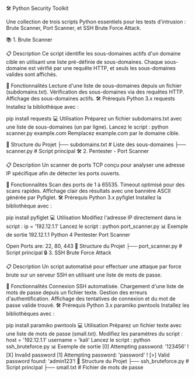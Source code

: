 🛠️ Python Security Toolkit

Une collection de trois scripts Python essentiels pour les tests d'intrusion : Brute Scanner, Port Scanner, et SSH Brute Force Attack.

📚 1. Brute Scanner

📋 Description
Ce script identifie les sous-domaines actifs d'un domaine cible en utilisant une liste pré-définie de sous-domaines. Chaque sous-domaine est vérifié par une requête HTTP, et seuls les sous-domaines valides sont affichés.

🚀 Fonctionnalités
Lecture d'une liste de sous-domaines depuis un fichier (subdomains.txt).
Vérification des sous-domaines via des requêtes HTTP.
Affichage des sous-domaines actifs.
🛠️ Prérequis
Python 3.x
requests
Installez la bibliothèque avec :

pip install requests
💻 Utilisation
Préparez un fichier subdomains.txt avec une liste de sous-domaines (un par ligne).
Lancez le script :
python scanner.py example.com
Remplacez example.com par le domaine cible.

📂 Structure du Projet
├── subdomains.txt  # Liste des sous-domaines
├── scanner.py      # Script principal
🛠️ 2. Pentester - Port Scanner

📋 Description
Un scanner de ports TCP conçu pour analyser une adresse IP spécifique afin de détecter les ports ouverts.

🚀 Fonctionnalités
Scan des ports de 1 à 65535.
Timeout optimisé pour des scans rapides.
Affichage clair des résultats avec une bannière ASCII générée par Pyfiglet.
🛠️ Prérequis
Python 3.x
pyfiglet
Installez la bibliothèque avec :

pip install pyfiglet
💻 Utilisation
Modifiez l'adresse IP directement dans le script :
ip = '192.12.1.1'
Lancez le script :
python port_scanner.py
📊 Exemple de sortie
192.12.1.1 
Python 4 Pentester
Port Scanner

Open Ports are:
22, 80, 443
📂 Structure du Projet
├── port_scanner.py  # Script principal
🔒 3. SSH Brute Force Attack

📋 Description
Un script automatisé pour effectuer une attaque par force brute sur un serveur SSH en utilisant une liste de mots de passe.

🚀 Fonctionnalités
Connexion SSH automatisée.
Chargement d'une liste de mots de passe depuis un fichier texte.
Gestion des erreurs d'authentification.
Affichage des tentatives de connexion et du mot de passe valide trouvé.
🛠️ Prérequis
Python 3.x
paramiko
pwntools
Installez les bibliothèques avec :

pip install paramiko pwntools
💻 Utilisation
Préparez un fichier texte avec une liste de mots de passe (small.txt).
Modifiez les paramètres du script :
host = '192.12.1.1'
username = 'kali'
Lancez le script :
python ssh_bruteforce.py
📊 Exemple de sortie
[0] Attempting password: '123456' !
[X] Invalid password
[1] Attempting password: 'password' !
[>] Valid password found: 'admin123'!
📂 Structure du Projet
├── ssh_bruteforce.py  # Script principal
├── small.txt          # Fichier de mots de passe
